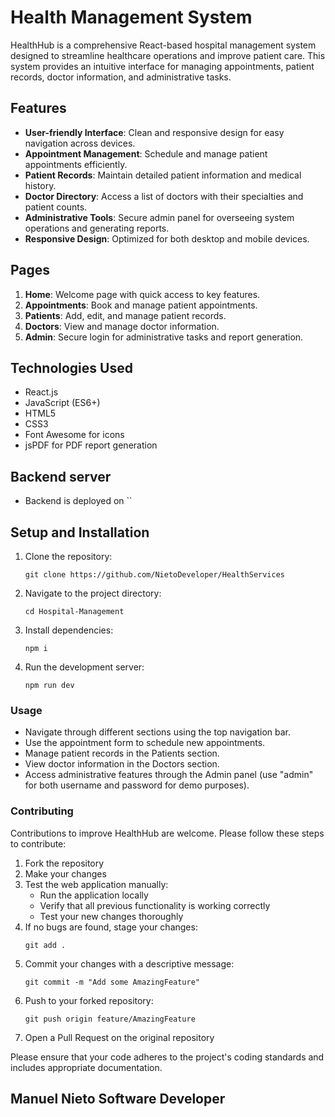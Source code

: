 # Health Management  System

HealthHub is a comprehensive React-based hospital management system designed to streamline healthcare operations and improve patient care. This system provides an intuitive interface for managing appointments, patient records, doctor information, and administrative tasks.

## Features

- **User-friendly Interface**: Clean and responsive design for easy navigation across devices.
- **Appointment Management**: Schedule and manage patient appointments efficiently.
- **Patient Records**: Maintain detailed patient information and medical history.
- **Doctor Directory**: Access a list of doctors with their specialties and patient counts.
- **Administrative Tools**: Secure admin panel for overseeing system operations and generating reports.
- **Responsive Design**: Optimized for both desktop and mobile devices.

## Pages

1. **Home**: Welcome page with quick access to key features.
2. **Appointments**: Book and manage patient appointments.
3. **Patients**: Add, edit, and manage patient records.
4. **Doctors**: View and manage doctor information.
5. **Admin**: Secure login for administrative tasks and report generation.

## Technologies Used

- React.js
- JavaScript (ES6+)
- HTML5
- CSS3
- Font Awesome for icons
- jsPDF for PDF report generation
  
## Backend server 
- Backend is deployed on ``

## Setup and Installation

1. Clone the repository:
   ```
   git clone https://github.com/NietoDeveloper/HealthServices
   ```
2. Navigate to the project directory:
   ```
   cd Hospital-Management
   ```
3. Install dependencies:
   ```
   npm i
   ```
4. Run the development server:
   ```
   npm run dev
   ```

### Usage

- Navigate through different sections using the top navigation bar.
- Use the appointment form to schedule new appointments.
- Manage patient records in the Patients section.
- View doctor information in the Doctors section.
- Access administrative features through the Admin panel (use "admin" for both username and password for demo purposes).

### Contributing

Contributions to improve HealthHub are welcome. Please follow these steps to contribute:

1. Fork the repository
2. Make your changes
3. Test the web application manually:
   - Run the application locally
   - Verify that all previous functionality is working correctly
   - Test your new changes thoroughly
4. If no bugs are found, stage your changes:
   ```
   git add .
   ```
5. Commit your changes with a descriptive message:
   ```
   git commit -m "Add some AmazingFeature"
   ```
6. Push to your forked repository:
   ```
   git push origin feature/AmazingFeature
   ```
7. Open a Pull Request on the original repository

Please ensure that your code adheres to the project's coding standards and includes appropriate documentation.


## Manuel Nieto Software Developer